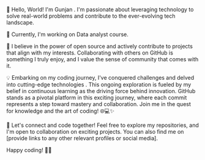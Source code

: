 👋 Hello, World! I'm Gunjan . I'm passionate about leveraging technology to solve real-world problems and contribute to the ever-evolving tech landscape.


🚀 Currently, I'm working on Data analyst course. 


🌱 I believe in the power of open source and actively contribute to projects that align with my interests. Collaborating with others on GitHub is something I truly enjoy, and I value the sense of community that comes with it.


💡 Embarking on my coding journey, I've conquered challenges and delved into cutting-edge technologies . This ongoing exploration is fueled by my belief in continuous learning as the driving force behind innovation. GitHub stands as a pivotal platform in this exciting journey, where each commit represents a step toward mastery and collaboration. Join me in the quest for knowledge and the art of coding! 🌐💻✨

🔗 Let's connect and code together! Feel free to explore my repositories, and I'm open to collaboration on exciting projects. You can also find me on [provide links to any other relevant profiles or social media].

Happy coding! 🚀✨

